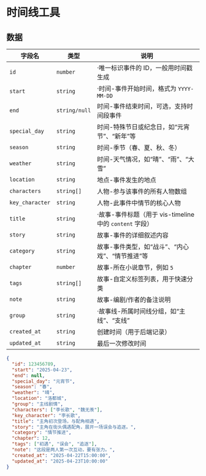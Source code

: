 # 时间线工具

## 数据
| 字段名         | 类型       | 说明 |
|----------------|------------|------|
| `id`           | `number`   | ·唯一标识事件的 ID，一般用时间戳生成 |
| `start`        | `string`   | ·时间-事件开始时间，格式为 `YYYY-MM-DD` |
| `end`       | `string/null` | 时间-事件结束时间，可选，支持时间段事件 |
| `special_day`  | `string`   | 时间-特殊节日或纪念日，如“元宵节”、“新年”等 |
| `season`       | `string`   | 时间-季节（春、夏、秋、冬） |
| `weather`      | `string`   | 时间-天气情况，如“晴”、“雨”、“大雪” |
| `location`     | `string`   | 地点-事件发生的地点 |
| `characters`   | `string[]` | 人物-参与该事件的所有人物数组 |
| `key_character`| `string`   | 人物-此事件中情节的核心人物 |
| `title`        | `string`   | ·故事-事件标题（用于 vis-timeline 中的 `content` 字段） |
| `story`        | `string`   | 故事-事件的详细叙述内容 |
| `category`     | `string`   | 故事-事件类型，如“战斗”、“内心戏”、“情节推进”等 |
| `chapter`      | `number`   | 故事-所在小说章节，例如 `5` |
| `tags`         | `string[]` | 故事-自定义标签列表，用于快速分类 |
| `note`         | `string`   | 故事-编剧/作者的备注说明 |
| `group`        | `string`   | ·故事线-所属时间线分组，如“主线”、“支线” |
| `created_at`   | `string`   | 创建时间（用于后端记录） |
| `updated_at`   | `string`   | 最后一次修改时间 |

```json
{
  "id": 123456789,
  "start": "2025-04-23",
  "end": null,
  "special_day": "元宵节",
  "season": "春",
  "weather": "晴",
  "location": "洛都城",
  "group": "主线剧情",
  "characters": ["李长歌", "魏无羡"],
  "key_character": "李长歌",
  "title": "主角初次登场，与配角相遇",
  "story": "主角在街头偶遇配角，展开一场误会与追逐。",
  "category": "情节推进",
  "chapter": 12,
  "tags": ["初遇", "误会", "追逐"],
  "note": "这段是两人第一次互动，要有张力。",
  "created_at": "2025-04-22T15:00:00",
  "updated_at": "2025-04-23T10:00:00"
}
```